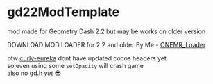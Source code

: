 # gd22ModTemplate
mod made for Geometry Dash 2.2 but may be works on older version

 DOWNLOAD MOD LOADER for 2.2 and older By Me - [ONEMR_Loader](https://github.com/user95401/ONEMR_Loader)

 btw [curly-eureka](https://github.com/user95401/curly-eureka) dont have updated cocos headers yet<br>
 so even using some `setOpacity` will crash game<br>
 also no gd.h *yet* 😎
